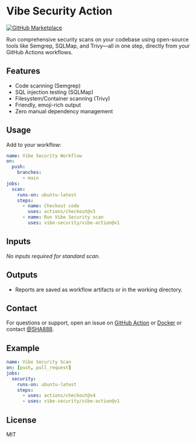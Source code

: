# Vibe Security Action
[![GitHub Marketplace](https://img.shields.io/badge/Marketplace-Vibe%20Security%20Action-blue?logo=github)](https://github.com/marketplace/actions/vibe-security)

Run comprehensive security scans on your codebase using open-source tools like Semgrep, SQLMap, and Trivy—all in one step, directly from your GitHub Actions workflows.

## Features
- Code scanning (Semgrep)
- SQL injection testing (SQLMap)
- Filesystem/Container scanning (Trivy)
- Friendly, emoji-rich output
- Zero manual dependency management

## Usage
Add to your workflow:
```yaml
name: Vibe Security Workflow
on:
  push:
    branches:
      - main
jobs:
  scan:
    runs-on: ubuntu-latest
    steps:
      - name: Checkout code
        uses: actions/checkout@v3
      - name: Run Vibe Security scan
        uses: vibe-security/vibe-action@v1
```

## Inputs
_No inputs required for standard scan._

## Outputs
- Reports are saved as workflow artifacts or in the working directory.

## Contact
For questions or support, open an issue on [GitHub Action](https://github.com/vibe-security/vibe-action) or [Docker](https://github.com/vibe-security/vibe-docker) or contact [@SHA888](https://github.com/SHA888).

## Example
```yaml
name: Vibe Security Scan
on: [push, pull_request]
jobs:
  security:
    runs-on: ubuntu-latest
    steps:
      - uses: actions/checkout@v4
      - uses: vibe-security/vibe-action@v1
```

## License
MIT
